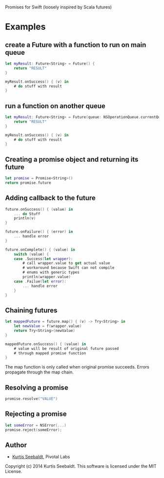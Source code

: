 Promises for Swift
(loosely inspired by Scala futures)

# Examples

## create a Future with a function to run on main queue

```swift
let myResult: Future<String> = Future() {
    return "RESULT"    
}

myResult.onSuccess() { (v) in
    # do stuff with result
}
```

## run a function on another queue

```swift
let myResult: Future<String> = Future(queue: NSOperationQueue.currentQueue) {
    return "RESULT"    
}

myResult.onSuccess() { (v) in
    # do stuff with result
}
```

## Creating a promise object and returning its future 

```swift
let promise = Promise<String>()
return promise.future
```

## Adding callback to the future

```swift
future.onSuccess() { (value) in
    ... do Stuff
    println(v)
}

future.onFailure() { (error) in
    ... handle error
}

future.onComplete() { (value) in
    switch (value) {
    case .Success(let wrapper):
        # call wrapper.value to get actual value
        # workaround because Swift can not compile
        # enums with generic types
        println(wrapper.value)
    case .Failue(let error):
        ... handle error
    }
}
```

## Chaining futures

```swift
let mappedFuture = future.map() { (v) -> Try<String> in
    let newValue = f(wrapper.value)
    return Try<String>(newValue)
}

mappedFuture.onSuccess() { (value) in
    # value will be result of original future passed
    # through mapped promise function
}
```

The map function is only called when original promise succeeds.  Errors propagate
through the map chain.

## Resolving a promise

```swift
promise.resolve("VALUE")
```

## Rejecting a promise

```swift
let someError = NSError(...)
promise.reject(someError);
```

## Author

* [Kurtis Seebaldt](mailto:kurtis@pivotallabs.com), Pivotal Labs

Copyright (c) 2014 Kurtis Seebaldt. This software is licensed under the MIT License.

